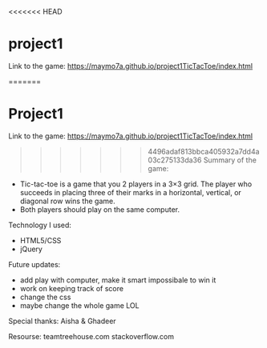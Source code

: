 <<<<<<< HEAD
# project1


Link to the game: https://maymo7a.github.io/project1TicTacToe/index.html


=======
# Project1
Link to the game: https://maymo7a.github.io/project1TicTacToe/index.html



>>>>>>> 4496adaf813bbca405932a7dd4a03c275133da36
Summary of the game:
- Tic-tac-toe is a game that you 2 players in a 3×3 grid. The player who succeeds in placing three of their marks in a horizontal, vertical, or diagonal row wins the game.
- Both players should play on the same computer.

Technology I used:
- HTML5/CSS
- jQuery

Future updates:
- add play with computer, make it smart impossibale to win it
- work on keeping track of score
- change the css
- maybe change the whole game LOL

Special thanks:
Aisha & Ghadeer 

Resourse:
teamtreehouse.com
stackoverflow.com

